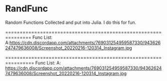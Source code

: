 # RandFunc
Random Functions Collected and put into Julia. I do this for fun.

===============================================================
Func List:
A:https://cdn.discordapp.com/attachments/769031254959587330/943626247479636008/Screenshot_20220216-120314_Instagram.jpg



================================================================
Func List:
A: https://cdn.discordapp.com/attachments/769031254959587330/943626247479636008/Screenshot_20220216-120314_Instagram.jpg

